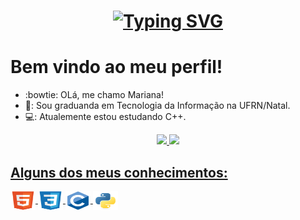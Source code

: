 <h1 align="center">
  <a href="https://git.io/typing-svg">
    <img src="https://readme-typing-svg.herokuapp.com?font=Fira+Code&duration=4000&pause=100&color=F70468&random=false&width=435&lines=Hey%2C+There!;I'm+Mariana+Timb%C3%B3." alt="Typing SVG" />
  </a>
</h1>

# Bem vindo ao meu perfil!
- :bowtie: OLá, me chamo Mariana!
- 🌱: Sou graduanda em Tecnologia da Informação na UFRN/Natal.
- 💻: Atualemente estou estudando C++.

<div align="center">
  <a href="https://github.com/marianatimbo">
    
  <img height="180em" src="https://github-readme-stats-sigma-five.vercel.app/api?username=marianatimbo&show_icons=true&theme=monokai"/>
  <img height="180em" src="https://github-readme-stats-sigma-five.vercel.app/api/top-langs/?username=marianatimbo&layout=compact&langs_count=7&theme=monokai"/>
    
</div>

## Alguns dos meus conhecimentos:
<div style="display: inline_block">
  <img align="center" alt="HTML" height="30" width="40" src="https://raw.githubusercontent.com/devicons/devicon/master/icons/html5/html5-original.svg">
  <img align="center" alt="CSS" height="30" width="40" src="https://raw.githubusercontent.com/devicons/devicon/master/icons/css3/css3-original.svg">
  <img align="center" alt="C" height="30" width="40" src="https://github.com/devicons/devicon/blob/master/icons/c/c-original.svg">
  <img align="center" alt="Python" height="30" width="40" src="https://raw.githubusercontent.com/devicons/devicon/master/icons/python/python-original.svg">
</div>

<!--
**marianatimbo/marianatimbo** is a ✨ _special_ ✨ repository because its `README.md` (this file) appears on your GitHub profile.

Here are some ideas to get you started:

- 🔭 I’m currently working on ...
- 🌱 I’m currently learning ...
- 👯 I’m looking to collaborate on ...
- 🤔 I’m looking for help with ...
- 💬 Ask me about ...
- 📫 How to reach me: ...
- 😄 Pronouns: ...
- ⚡ Fun fact: ...
-->
